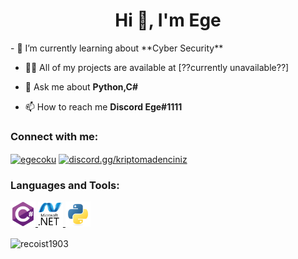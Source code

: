 <h1 align="center">Hi 👋, I'm Ege</h1>
- 🌱 I’m currently learning about **Cyber Security**

- 👨‍💻 All of my projects are available at [??currently unavailable??]

- 💬 Ask me about **Python,C#**

- 📫 How to reach me **Discord Ege#1111**

<h3 align="left">Connect with me:</h3>
<p align="left">
<a href="https://twitter.com/egecoku" target="blank"><img align="center" src="https://raw.githubusercontent.com/rahuldkjain/github-profile-readme-generator/master/src/images/icons/Social/twitter.svg" alt="egecoku" height="30" width="40" /></a>
<a href="https://discord.gg/discord.gg/kriptomadenciniz" target="blank"><img align="center" src="https://raw.githubusercontent.com/rahuldkjain/github-profile-readme-generator/master/src/images/icons/Social/discord.svg" alt="discord.gg/kriptomadenciniz" height="30" width="40" /></a>
</p>

<h3 align="left">Languages and Tools:</h3>
<p align="left"> <a href="https://www.w3schools.com/cs/" target="_blank" rel="noreferrer"> <img src="https://raw.githubusercontent.com/devicons/devicon/master/icons/csharp/csharp-original.svg" alt="csharp" width="40" height="40"/> </a> <a href="https://dotnet.microsoft.com/" target="_blank" rel="noreferrer"> <img src="https://raw.githubusercontent.com/devicons/devicon/master/icons/dot-net/dot-net-original-wordmark.svg" alt="dotnet" width="40" height="40"/> </a> <a href="https://www.python.org" target="_blank" rel="noreferrer"> <img src="https://raw.githubusercontent.com/devicons/devicon/master/icons/python/python-original.svg" alt="python" width="40" height="40"/> </a> </p>

<p><img align="center" src="https://github-readme-stats.vercel.app/api/top-langs?username=recoist1903&show_icons=true&theme=dark&locale=en&layout=compact" alt="recoist1903" /></p>
